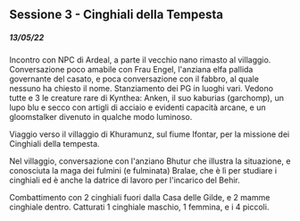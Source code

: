 ## Sessione 3 - Cinghiali della Tempesta

##### 13/05/22

Incontro con NPC di Ardeal, a parte il vecchio nano rimasto al villaggio. Conversazione poco amabile con Frau Engel, l'anziana elfa pallida governante del casato, e poca conversazione con il fabbro, al quale nessuno ha chiesto il nome. Stanziamento dei PG in luoghi vari. Vedono tutte e 3 le creature rare di Kynthea: Anken, il suo kaburias (garchomp), un lupo blu e secco con artigli di acciaio e evidenti capacità arcane, e un gloomstalker divenuto in qualche modo luminoso.

Viaggio verso il villaggio di Khuramunz, sul fiume Ifontar, per la missione dei Cinghiali della tempesta.

Nel villaggio, conversazione con l'anziano Bhutur che illustra la situazione, e conosciuta la maga dei fulmini (e fulminata) Bralae, che è lì per studiare i cinghiali ed è anche la datrice di lavoro per l'incarico del Behir.

Combattimento con 2 cinghiali fuori dalla Casa delle Gilde, e 2 mamme cinghiale dentro. Catturati 1 cinghiale maschio, 1 femmina, e i 4 piccoli.